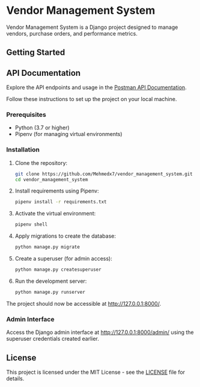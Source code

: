 # Vendor Management System

Vendor Management System is a Django project designed to manage vendors, purchase orders, and performance metrics.

## Getting Started

## API Documentation
Explore the API endpoints and usage in the [Postman API Documentation](https://documenter.getpostman.com/view/29819419/2s9YeAAZyp).


Follow these instructions to set up the project on your local machine.

### Prerequisites

- Python (3.7 or higher)
- Pipenv (for managing virtual environments)

### Installation

1. Clone the repository:

    ```bash
    git clone https://github.com/Mehmedx7/vendor_management_system.git
    cd vendor_management_system
    ```

2. Install requirements using Pipenv:

    ```bash
    pipenv install -r requirements.txt
    ```

3. Activate the virtual environment:

    ```bash
    pipenv shell
    ```

4. Apply migrations to create the database:

    ```bash
    python manage.py migrate
    ```

5. Create a superuser (for admin access):

    ```bash
    python manage.py createsuperuser
    ```

6. Run the development server:

    ```bash
    python manage.py runserver
    ```

The project should now be accessible at http://127.0.0.1:8000/.


### Admin Interface

Access the Django admin interface at http://127.0.0.1:8000/admin/ using the superuser credentials created earlier.



## License

This project is licensed under the MIT License - see the [LICENSE](LICENSE) file for details.
